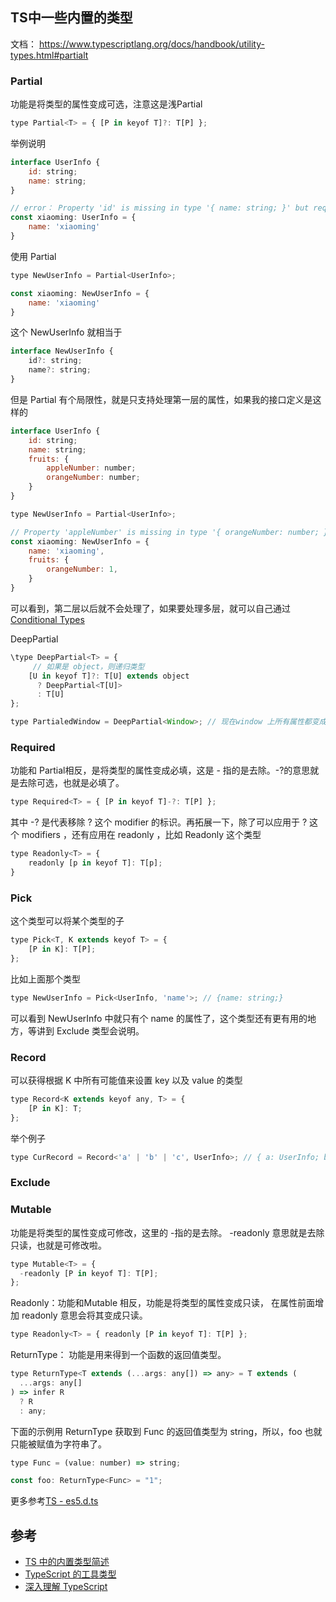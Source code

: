 ## TS中一些内置的类型

文档： https://www.typescriptlang.org/docs/handbook/utility-types.html#partialt 

### Partial
功能是将类型的属性变成可选，注意这是浅Partial
```js
type Partial<T> = { [P in keyof T]?: T[P] };
```
举例说明
```js
interface UserInfo {
    id: string;
    name: string;
}

// error： Property 'id' is missing in type '{ name: string; }' but required in type 'UserInfo'
const xiaoming: UserInfo = {
    name: 'xiaoming'
}
```
使用  Partial
```js
type NewUserInfo = Partial<UserInfo>;

const xiaoming: NewUserInfo = {
    name: 'xiaoming'
}
```
这个  NewUserInfo 就相当于 

```js
interface NewUserInfo {
    id?: string;
    name?: string;
}
```
但是 Partial 有个局限性，就是只支持处理第一层的属性，如果我的接口定义是这样的
```js
interface UserInfo {
    id: string;
    name: string;
    fruits: {
        appleNumber: number;
        orangeNumber: number;
    }
}

type NewUserInfo = Partial<UserInfo>;

// Property 'appleNumber' is missing in type '{ orangeNumber: number; }' but required in type '{ appleNumber: number; orangeNumber: number; }'.
const xiaoming: NewUserInfo = {
    name: 'xiaoming',
    fruits: {
        orangeNumber: 1,
    }
}
```
可以看到，第二层以后就不会处理了，如果要处理多层，就可以自己通过  [Conditional Types](https://www.typescriptlang.org/docs/handbook/release-notes/typescript-2-8.html) 

DeepPartial
```js
\type DeepPartial<T> = {
     // 如果是 object，则递归类型
    [U in keyof T]?: T[U] extends object
      ? DeepPartial<T[U]>
      : T[U]
};

type PartialedWindow = DeepPartial<Window>; // 现在window 上所有属性都变成了可选啦
```
### Required
功能和 Partial相反，是将类型的属性变成必填，这是 - 指的是去除。-?的意思就是去除可选，也就是必填了。
```js
type Required<T> = { [P in keyof T]-?: T[P] };
```

其中 -? 是代表移除 ? 这个 modifier 的标识。再拓展一下，除了可以应用于 ? 这个 modifiers ，还有应用在 readonly ，比如 Readonly 这个类型
```js
type Readonly<T> = {
    readonly [p in keyof T]: T[p];
}
```

### Pick
这个类型可以将某个类型的子
```js
type Pick<T, K extends keyof T> = {
    [P in K]: T[P];
};
```
比如上面那个类型
```js
type NewUserInfo = Pick<UserInfo, 'name'>; // {name: string;}
```
可以看到 NewUserInfo 中就只有个 name 的属性了，这个类型还有更有用的地方，等讲到 Exclude 类型会说明。

### Record
可以获得根据 K 中所有可能值来设置 key 以及 value 的类型
```js
type Record<K extends keyof any, T> = {
    [P in K]: T;
};
```
举个例子
```js
type CurRecord = Record<'a' | 'b' | 'c', UserInfo>; // { a: UserInfo; b: UserInfo; c: UserInfo; }
```

### Exclude


### Mutable
功能是将类型的属性变成可修改，这里的 -指的是去除。 -readonly 意思就是去除只读，也就是可修改啦。
```js
type Mutable<T> = {
  -readonly [P in keyof T]: T[P];
};
```
Readonly：功能和Mutable 相反，功能是将类型的属性变成只读， 在属性前面增加 readonly 意思会将其变成只读。
```js
type Readonly<T> = { readonly [P in keyof T]: T[P] };
```
ReturnType： 功能是用来得到一个函数的返回值类型。
```js
type ReturnType<T extends (...args: any[]) => any> = T extends (
  ...args: any[]
) => infer R
  ? R
  : any;
```
下面的示例用 ReturnType 获取到 Func 的返回值类型为 string，所以，foo 也就只能被赋值为字符串了。
```js
type Func = (value: number) => string;

const foo: ReturnType<Func> = "1";
```


更多参考[TS - es5.d.ts](https://github.com/microsoft/TypeScript/blob/master/src/lib/es5.d.ts#L1431) 

## 参考
- [TS 中的内置类型简述](https://github.com/whxaxes/blog/issues/14)
- [TypeScript 的工具类型](https://zhuanlan.zhihu.com/p/78180787)
- [深入理解 TypeScript](https://jkchao.github.io/typescript-book-chinese/)